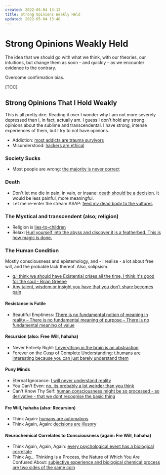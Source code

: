 ```yaml
---
created: 2022-05-04 13:12
title: Strong Opinions Weakly Held
updated: 2022-05-04 13:48
---
```

   
# Strong Opinions Weakly Held   
   
The idea that we should go with what we think, with our theories, our intuitions, but change them as soon – and quickly – as we encounter evidence to the contrary.   
   
Overcome confirmation bias.     
   
[TOC]   
   
## Strong Opinions That I Hold Weakly   
This is all pretty dire. Reading it over I wonder why I am not more severely depressed than I, in fact, actually am. I guess I don't hold any strong opinions about the sublime and transcendental. I have strong, intense experiences of them, but I try to not have opinions.   
   
   
- Addiction: [most addicts are trauma survivors](./most%20addicts%20are%20trauma%20survivors.md)   
- Misunderstood: [hackers are ethical](./hackers%20are%20ethical.md)   
   
### Society Sucks   
   
- Most people are wrong: [the majority is never correct](./the%20majority%20is%20never%20correct.md)   
   
   
### Death   
   
- Don't let me die in pain, in vain, or insane: [death should be a decision](./death%20should%20be%20a%20decision.md). It would be less painful, more meaningful.   
- Let me re-enter the stream ASAP: [feed my dead body to the vultures](./feed%20my%20dead%20body%20to%20the%20vultures.md)   
   
### The Mystical and transcendent (also; religion)   
   
- Religion is [lies-to-children](./lies-to-children.md)   
- Relax: [Hurl yourself into the abyss and discover it is a featherbed. This is how magic is done.](./This%20is%20how%20magic%20is%20done%20-%20by%20hurling%20yourself%20into%20the%20abyss%20and%20discovering%20its%20a%20featherbed.md)   
   
### The Human Condition   
Mostly consciousness and epistemology, and - i realise - a lot about free will, and the probable lack thereof. Also, solipsism.   
   
   
- [q.I think we should have Existential crises all the time, I think it's good for the soul - Brian Greene](./q.I%20think%20we%20should%20have%20Existential%20crises%20all%20the%20time%2C%20I%20think%20it%27s%20good%20for%20the%20soul%20-%20Brian%20Greene.md)   
- [Any talent, wisdom or insight you have that you don’t share becomes pain](./Any%20talent%2C%20wisdom%20or%20insight%20you%20have%20that%20you%20don%E2%80%99t%20share%20becomes%20pain.md)   
   
#### Resistance is Futile   
   
- Beautiful Emptiness: [There is no fundamental notion of meaning in reality – There is no fundamental meaning of purpose – There is no fundamental meaning of value](./There%20is%20no%20fundamental%20notion%20of%20meaning%20in%20reality%20%E2%80%93%20There%20is%20no%20fundamental%20meaning%20of%20purpose%20%E2%80%93%20There%20is%20no%20fundamental%20meaning%20of%20value.md)   
   
#### Recursion (also: Free Will, hahaha)   
   
- Never Entirely Right: [t.everything in the brain is an abstraction](./t.everything%20in%20the%20brain%20is%20an%20abstraction.md)   
- Forever on the Cusp of  Complete Understanding: [t.humans are interesting because you can just barely understand them](./t.humans%20are%20interesting%20because%20you%20can%20just%20barely%20understand%20them.md)   
   
#### Puny Minds   
   
- Eternal Ignorance: [I will never understand reality](./I%20will%20never%20understand%20reality.md)   
- You Can't Even: [no, its probably a lot weirder than you think](./no%2C%20its%20probably%20a%20lot%20weirder%20than%20you%20think.md)   
- Can't Know Thy Self: [human consciousness might be so processed - so derivative - that we dont recognise the basic thing](./human%20consciousness%20might%20be%20so%20processed%20-%20so%20derivative%20-%20that%20we%20dont%20recognise%20the%20basic%20thing.md)   
   
#### Fre Will, hahaha (also: Recursion)   
   
- Think Again: [humans are automatons](./humans%20are%20automatons.md)   
- Think Again, Again: [decisions are illusory](./decisions%20are%20illusory.md)   
   
#### Neurochemical Correlates to Consciousness (again: Fre Will, hahaha)   
   
- Think Again, Again, Again: [every psychological event has a biological correllate](./every%20psychological%20event%20has%20a%20biological%20correllate.md)   
- Think Ag... Thinking is a Process, the Nature of Which You Are Confused About: [subjective experience and biological chemical process are two sides of the same coin](./subjective%20experience%20and%20biological%20chemical%20process%20are%20two%20sides%20of%20the%20same%20coin.md)